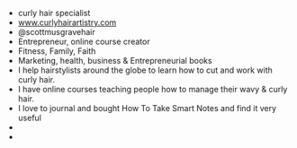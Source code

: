 - curly hair specialist 
- www.curlyhairartistry.com
- @scottmusgravehair
- Entrepreneur, online course creator
- Fitness, Family, Faith
- Marketing, health, business & Entrepreneurial books
- I help hairstylists around the globe to learn how to cut and work with curly hair. 
- I have online courses teaching people how to manage their wavy & curly hair. 
- I love to journal and bought How To Take Smart Notes and find it very useful 
- 
- 
